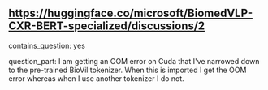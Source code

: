 ## https://huggingface.co/microsoft/BiomedVLP-CXR-BERT-specialized/discussions/2

contains_question: yes

question_part: I am getting an OOM error on Cuda that I've narrowed down to the pre-trained BioVil tokenizer. When this is imported I get the OOM error whereas when I use another tokenizer I do not.